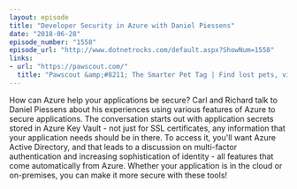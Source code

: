 ```yaml
---
layout: episode
title: "Developer Security in Azure with Daniel Piessens"
date: "2018-06-28"
episode_number: "1558"
episode_url: "http://www.dotnetrocks.com/default.aspx?ShowNum=1558"
links:
- url: "https://pawscout.com/"
  title: "Pawscout &amp;#8211; The Smarter Pet Tag | Find lost pets, virtual leash, digital profile"
---
```


How can Azure help your applications be secure? Carl and Richard talk to Daniel Piessens about his experiences using various features of Azure to secure applications. The conversation starts out with application secrets stored in Azure Key Vault - not just for SSL certificates, any information that your application needs should be in there. To access it, you'll want Azure Active Directory, and that leads to a discussion on multi-factor authentication and increasing sophistication of identity - all features that come automatically from Azure. Whether your application is in the cloud or on-premises, you can make it more secure with these tools!
